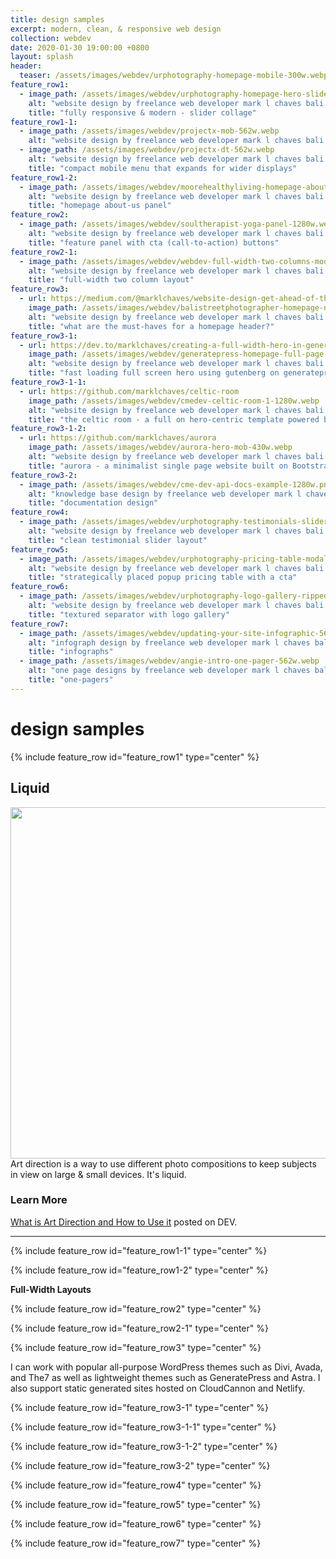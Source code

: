 ```yaml
---
title: design samples
excerpt: modern, clean, & responsive web design 
collection: webdev
date: 2020-01-30 19:00:00 +0800
layout: splash
header:
  teaser: /assets/images/webdev/urphotography-homepage-mobile-300w.webp
feature_row1:
  - image_path: /assets/images/webdev/urphotography-homepage-hero-slider-yoga-1280w.webp
    alt: "website design by freelance web developer mark l chaves bali indonesia"
    title: "fully responsive & modern - slider collage"
feature_row1-1:
  - image_path: /assets/images/webdev/projectx-mob-562w.webp
    alt: "website design by freelance web developer mark l chaves bali indonesia"
  - image_path: /assets/images/webdev/projectx-dt-562w.webp
    alt: "website design by freelance web developer mark l chaves bali indonesia"
    title: "compact mobile menu that expands for wider displays"
feature_row1-2:
  - image_path: /assets/images/webdev/moorehealthyliving-homepage-about-panel-1280w.webp
    alt: "website design by freelance web developer mark l chaves bali indonesia"
    title: "homepage about-us panel"
feature_row2:
  - image_path: /assets/images/webdev/soultherapist-yoga-panel-1280w.webp
    alt: "website design by freelance web developer mark l chaves bali indonesia"
    title: "feature panel with cta (call-to-action) buttons"
feature_row2-1:
  - image_path: /assets/images/webdev/webdev-full-width-two-columns-moody-bg-1280w.webp
    alt: "website design by freelance web developer mark l chaves bali indonesia"
    title: "full-width two column layout"
feature_row3:
  - url: https://medium.com/@marklchaves/website-design-get-ahead-of-the-curve-with-your-header-31cc29e3f833
    image_path: /assets/images/webdev/balistreetphotographer-homepage-new-logo-1280w.webp
    alt: "website design by freelance web developer mark l chaves bali indonesia"
    title: "what are the must-haves for a homepage header?"
feature_row3-1:
  - url: https://dev.to/marklchaves/creating-a-full-width-hero-in-generatepress-free-version-1ki9
    image_path: /assets/images/webdev/generatepress-homepage-full-page-hero-1280w.webp
    alt: "website design by freelance web developer mark l chaves bali indonesia"
    title: "fast loading full screen hero using gutenberg on generatepress&mdash;no plugins"
feature_row3-1-1:
  - url: https://github.com/marklchaves/celtic-room
    image_path: /assets/images/webdev/cmedev-celtic-room-1-1280w.webp
    alt: "website design by freelance web developer mark l chaves bali indonesia"
    title: "the celtic room - a full on hero-centric template powered by Jekyll and Liquid"
feature_row3-1-2:
  - url: https://github.com/marklchaves/aurora
    image_path: /assets/images/webdev/aurora-hero-mob-430w.webp
    alt: "website design by freelance web developer mark l chaves bali indonesia"
    title: "aurora - a minimalist single page website built on Bootstrap 4. it's simple, responsive, and fast."
feature_row3-2:
  - image_path: /assets/images/webdev/cme-dev-api-docs-example-1280w.png
    alt: "knowledge base design by freelance web developer mark l chaves bali indonesia"
    title: "documentation design"
feature_row4:
  - image_path: /assets/images/webdev/urphotography-testimonials-slider-1280w.webp
    alt: "website design by freelance web developer mark l chaves bali indonesia"
    title: "clean testimonial slider layout"
feature_row5:
  - image_path: /assets/images/webdev/urphotography-pricing-table-modal-1280w.webp
    alt: "website design by freelance web developer mark l chaves bali indonesia"
    title: "strategically placed popup pricing table with a cta"
feature_row6:
  - image_path: /assets/images/webdev/urphotography-logo-gallery-ripped-paper-1280w.webp
    alt: "website design by freelance web developer mark l chaves bali indonesia"
    title: "textured separator with logo gallery"
feature_row7:
  - image_path: /assets/images/webdev/updating-your-site-infographic-562w.webp
    alt: "infograph design by freelance web developer mark l chaves bali indonesia"
    title: "infographs"
  - image_path: /assets/images/webdev/angie-intro-one-pager-562w.webp
    alt: "one page designs by freelance web developer mark l chaves bali indonesia"
    title: "one-pagers"
---
```

# design samples

{% include feature_row id="feature_row1" type="center" %}

## Liquid 

<img class="animated-gif" src="https://i.giphy.com/media/TfFGc2amScfP8TOTYb/giphy.gif" width="562"> 
<div class="clearfix">Art direction is a way to use different photo compositions to keep subjects in view on large & small devices. It's liquid.</div>

### Learn More

[What is Art Direction and How to Use it](https://dev.to/marklchaves/what-is-art-direction-and-how-to-use-it-1o3n) posted on DEV.

---

{% include feature_row id="feature_row1-1" type="center" %}

{% include feature_row id="feature_row1-2" type="center" %}

**Full-Width Layouts**

{% include feature_row id="feature_row2" type="center" %}

{% include feature_row id="feature_row2-1" type="center" %}

{% include feature_row id="feature_row3" type="center" %}

I can work with popular all-purpose WordPress themes such as Divi, Avada, and The7 as well as lightweight themes such as GeneratePress and Astra. I also support static generated sites hosted on CloudCannon and Netlify.

{% include feature_row id="feature_row3-1" type="center" %}

<a id="celtic"></a>

{% include feature_row id="feature_row3-1-1" type="center" %}

<a id="aurora"></a>

{% include feature_row id="feature_row3-1-2" type="center" %}

{% include feature_row id="feature_row3-2" type="center" %}

{% include feature_row id="feature_row4" type="center" %}

{% include feature_row id="feature_row5" type="center" %}

{% include feature_row id="feature_row6" type="center" %}

{% include feature_row id="feature_row7" type="center" %}